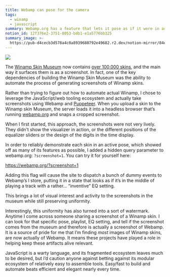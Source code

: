 ```yaml
---
title: Webamp can pose for the camera
tags:
  - winamp
  - javascript
summary: Webamp.org has a feature that lets it pose as if it were in action
notion_id: 12f376e2-3751-8053-bdb1-e1a5776bb325
summary_image: >-
  https://pub-d4cecb3d578a4c0a8939680792e49682.r2.dev/notion-mirror/84ebb48c-616a-4f51-ae9a-991a4e0a7e9b/ee127ca2-dabf-4d09-ba6a-79571304d7e9/Screenshot_2024-10-29_at_10.00.51_PM.png
---
```

![](https://pub-d4cecb3d578a4c0a8939680792e49682.r2.dev/notion-mirror/84ebb48c-616a-4f51-ae9a-991a4e0a7e9b/ee127ca2-dabf-4d09-ba6a-79571304d7e9/Screenshot_2024-10-29_at_10.00.51_PM.png)

The [Winamp Skin Museum](https://jordaneldredge.com/blog/winamp-skin-musuem/) now contains [over 100,000 skins](https://jordaneldredge.com/notes/skin-upload/), and the main way it surfaces them is as a screenshot. In fact, one of the key dependencies of building the Winamp Skin Museum was the ability to automate the process of generating screenshots of Winamp skins.

Rather than trying to figure out how to automate actual Winamp, I chose to leverage the JavaScript/web tooling ecosystem and actually take screenshots using Webamp and [Puppeteer](https://pptr.dev/). When you upload a skin to the Winamp skin Museum, the server loads it into a headless browser that’s running [webamp.org](http://webamp.org/) and snaps a cropped screenshot.

When I first started, this approach, the screenshots were not very lively. They didn’t show the visualizer in action, or the different positions of the equalizer sliders or the design of the digits in the time display.

In order to reliably demonstrate each skin in an active pose, which showed off as many of its features as possible, I added a hidden query parameter to webamp.org: `?screenshot=1`. You can try it for yourself here:

<https://webamp.org/?screenshot=1>

Adding this flag will cause the site to dispatch a bunch of dummy events to Webamp’s l store, putting it in a state that looks as if it’s in the middle of playing a track with a rather… “inventive” EQ setting.

This brings a lot of visual interest and activity to the screenshots in the museum while still preserving uniformity.

Interestingly, this uniformity has also turned into a sort of watermark. Anytime I come across someone sharing a screenshot of a Winamp skin. I can look for that specific pose, playlist, EQ setting, and tell if the screenshot comes from the museum and therefore is  actually a screenshot of Webamp. It is a source of pride for me that I’m finding _most_ images of Winamp skins, are now actually of Webamp. It means these projects have played a role in helping keep these artifacts alive relevant.

JavaScript is a warty language, and its fragmented ecosystem leaves much to be desired, but I’d caution anyone against betting against its modular ecosystem of relatively easy to assemble tools. Easy/fast to build and automate beats efficient and elegant nearly every time.

